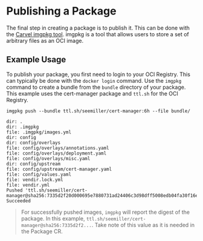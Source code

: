 # Publishing a Package

The final step in creating a package is to publish it. This can be done with the [Carvel imgpkg tool](../tooling/). imgpkg is a tool that allows users to store a set of arbitrary files as an OCI image.

## Example Usage

To publish your package, you first need to login to your OCI Registry. This can typically be done with the `docker login` command. Use the `imgpkg` command to create a bundle from the `bundle` directory of your package. This example uses the cert-manager package and `ttl.sh` for the OCI Registry.

 ```shell
 imgpkg push --bundle ttl.sh/seemiller/cert-manager:6h --file bundle/

 dir: .
 dir: .imgpkg
 file: .imgpkg/images.yml
 dir: config
 dir: config/overlays
 file: config/overlays/annotations.yaml
 file: config/overlays/deployment.yaml
 file: config/overlays/misc.yaml
 dir: config/upstream
 file: config/upstream/cert-manager.yaml
 file: config/values.yaml
 file: vendir.lock.yml
 file: vendir.yml
 Pushed 'ttl.sh/seemiller/cert-manager@sha256:7335d2f20d000695e7880731ad24406c3d98dff5008edb04fa30f16e31abbb1a'
 Succeeded
 ```

> For successfully pushed images, `imgpkg` will report the digest of the package. In this example, `ttl.sh/seemiller/cert-manager@sha256:7335d2f2...`. Take note of this value as it is needed in the Package CR.
